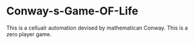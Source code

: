 # Conway-s-Game-OF-Life
This is a cellualr automation devised by mathematican Conway. This is a zero player game.
